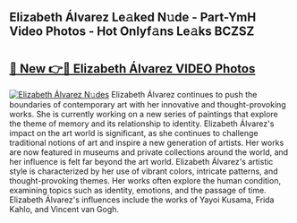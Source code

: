 ## Elizabeth Álvarez Le𝚊ked N𝚞de - Part-YmH Video Photos - Hot Onlyf𝚊ns Le𝚊ks BCZSZ

# <h2><a href="http://ab46194.deff.icu/?id=Elizabeth+%c3%81lvarez">🔗 New 👉🔴 Elizabeth Álvarez VIDEO Photos</a></h2>

[![Elizabeth Álvarez N𝚞des](https://i.imgur.com/rIISA9y.gif)](http://ab46194.deff.icu/?id=Elizabeth+%c3%81lvarez)
Elizabeth Álvarez continues to push the boundaries of contemporary art with her innovative and thought-provoking works. She is currently working on a new series of paintings that explore the theme of memory and its relationship to identity. Elizabeth Álvarez's impact on the art world is significant, as she continues to challenge traditional notions of art and inspire a new generation of artists. Her works are now featured in museums and private collections around the world, and her influence is felt far beyond the art world. Elizabeth Álvarez's artistic style is characterized by her use of vibrant colors, intricate patterns, and thought-provoking themes. Her works often explore the human condition, examining topics such as identity, emotions, and the passage of time. Elizabeth Álvarez's influences include the works of Yayoi Kusama, Frida Kahlo, and Vincent van Gogh.
